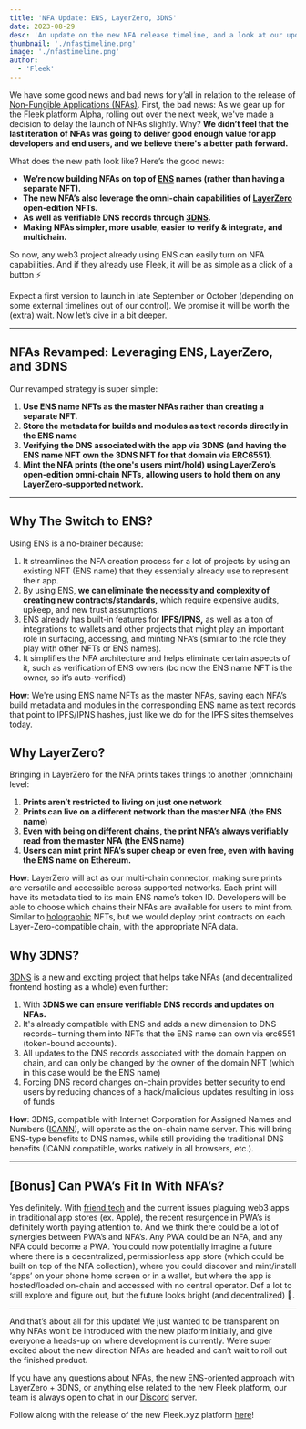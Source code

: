 ```yaml
---
title: 'NFA Update: ENS, LayerZero, 3DNS'
date: 2023-08-29
desc: 'An update on the new NFA release timeline, and a look at our updated ENS, LayerZero, and 3DNS-based design'
thumbnail: './nfastimeline.png'
image: './nfastimeline.png'
author:
  - 'Fleek'
---
```


We have some good news and bad news for y’all in relation to the release of [Non-Fungible Applications (NFAs)](https://github.com/fleekxyz/non-fungible-apps). First, the bad news: As we gear up for the Fleek platform Alpha, rolling out over the next week, we've made a decision to delay the launch of NFAs slightly. Why? **We didn’t feel that the last iteration of NFAs was going to deliver good enough value for app developers and end users, and we believe there's a better path forward.**

What does the new path look like? Here’s the good news:

- **We’re now building NFAs on top of [ENS](https://ens.domains/) names (rather than having a separate NFT).**
- **The new NFA’s also leverage the omni-chain capabilities of [LayerZero](https://layerzero.network/) open-edition NFTs.**
- **As well as verifiable DNS records through [3DNS](https://3dns.box/).**
- **Making NFAs simpler, more usable, easier to verify & integrate, and multichain.**

So now, any web3 project already using ENS can easily turn on NFA capabilities. And if they already use Fleek, it will be as simple as a click of a button ⚡

Expect a first version to launch in late September or October (depending on some external timelines out of our control). We promise it will be worth the (extra) wait. Now let’s dive in a bit deeper.

---

## NFAs Revamped: Leveraging ENS, LayerZero, and 3DNS

Our revamped strategy is super simple:

1. **Use ENS name NFTs as the master NFAs rather than creating a separate NFT.**
2. **Store the metadata for builds and modules as text records directly in the ENS name**
3. **Verifying the DNS associated with the app via 3DNS (and having the ENS name NFT own the 3DNS NFT for that domain via ERC6551)**.
4. **Mint the NFA prints (the one's users mint/hold) using LayerZero’s open-edition omni-chain NFTs, allowing users to hold them on any LayerZero-supported network.**

---

## Why The Switch to ENS?

Using ENS is a no-brainer because:

1. It streamlines the NFA creation process for a lot of projects by using an existing NFT (ENS name) that they essentially already use to represent their app.
2. By using ENS, **we can eliminate the necessity and complexity of creating new contracts/standards,** which require expensive audits, upkeep, and new trust assumptions.
3. ENS already has built-in features for **IPFS/IPNS,** as well as a ton of integrations to wallets and other projects that might play an important role in surfacing, accessing, and minting NFA’s (similar to the role they play with other NFTs or ENS names).
4. It simplifies the NFA architecture and helps eliminate certain aspects of it, such as verification of ENS owners (bc now the ENS name NFT is the owner, so it’s auto-verified)

**How**: We're using ENS name NFTs as the master NFAs, saving each NFA’s build metadata and modules in the corresponding ENS name as text records that point to IPFS/IPNS hashes, just like we do for the IPFS sites themselves today.

## Why LayerZero?

Bringing in LayerZero for the NFA prints takes things to another (omnichain) level:

1. **Prints aren’t restricted to living on just one network**
2. **Prints can live on a different network than the master NFA (the ENS name)**
3. **Even with being on different chains, the print NFA’s always verifiably read from the master NFA (the ENS name)**
4. **Users can mint print NFA’s super cheap or even free, even with having the ENS name on Ethereum.**

**How**: LayerZero will act as our multi-chain connector, making sure prints are versatile and accessible across supported networks. Each print will have its metadata tied to its main ENS name’s token ID. Developers will be able to choose which chains their NFAs are available for users to mint from. Similar to [holographic](https://www.holograph.xyz/) NFTs, but we would deploy print contracts on each Layer-Zero-compatible chain, with the appropriate NFA data.

## Why 3DNS?

[3DNS](https://3dns.box/) is a new and exciting project that helps take NFAs (and decentralized frontend hosting as a whole) even further:

1. With **3DNS we can ensure verifiable DNS records and updates on NFAs.**
2. It's already compatible with ENS and adds a new dimension to DNS records– turning them into NFTs that the ENS name can own via erc6551 (token-bound accounts).
3. All updates to the DNS records associated with the domain happen on chain, and can only be changed by the owner of the domain NFT (which in this case would be the ENS name)
4. Forcing DNS record changes on-chain provides better security to end users by reducing chances of a hack/malicious updates resulting in loss of funds

**How**: 3DNS, compatible with Internet Corporation for Assigned Names and Numbers ([ICANN](https://www.icann.org/)), will operate as the on-chain name server. This will bring ENS-type benefits to DNS names, while still providing the traditional DNS benefits (ICANN compatible, works natively in all browsers, etc.).

---

## [Bonus] Can PWA’s Fit In With NFA’s?

Yes definitely. With [friend.tech](http://friend.tech/) and the current issues plaguing web3 apps in traditional app stores (ex. Apple), the recent resurgence in PWA’s is definitely worth paying attention to. And we think there could be a lot of synergies between PWA’s and NFA’s. Any PWA could be an NFA, and any NFA could become a PWA. You could now potentially imagine a future where there is a decentralized, permissionless app store (which could be built on top of the NFA collection), where you could discover and mint/install ‘apps’ on your phone home screen or in a wallet, but where the app is hosted/loaded on-chain and accessed with no central operator. Def a lot to still explore and figure out, but the future looks bright (and decentralized) 🤙.

---

And that’s about all for this update! We just wanted to be transparent on why NFAs won’t be introduced with the new platform initially, and give everyone a heads-up on where development is currently. We’re super excited about the new direction NFAs are headed and can’t wait to roll out the finished product.

If you have any questions about NFAs, the new ENS-oriented approach with LayerZero + 3DNS, or anything else related to the new Fleek platform, our team is always open to chat in our [Discord](http://discord.gg/fleek) server.

Follow along with the release of the new Fleek.xyz platform [here](https://twitter.com/fleek)!
